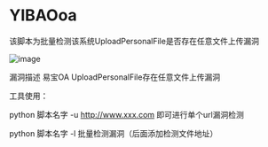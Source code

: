 # YIBAOoa
该脚本为批量检测该系统UploadPersonalFile是否存在任意文件上传漏洞

![image](https://github.com/user-attachments/assets/5d6eeb9b-2f41-44cc-a099-faa1880176b5)

漏洞描述
易宝OA UploadPersonalFile存在任意文件上传漏洞

工具使用：

python 脚本名字 -u http://www.xxx.com  即可进行单个url漏洞检测

python 脚本名字 -l 批量检测漏洞（后面添加检测文件地址）
